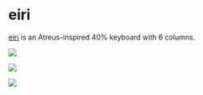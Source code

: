 # eiri
[eiri](https://github.com/EMajesty/eiri) is an Atreus-inspired 40% keyboard with 6 columns.

![](iiw7anxu.bmp)

![](fcnea0fu.bmp)

![](r2qkoih1.bmp)
